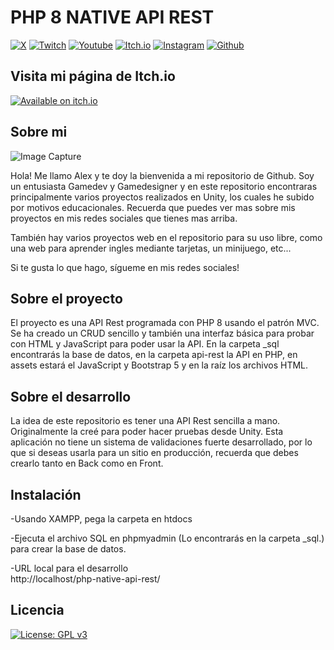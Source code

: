 # PHP 8 NATIVE API REST

[![X](https://img.shields.io/badge/Follow%20%40crearvideojuego-000000?style=for-the-badge&logo=x&logoColor=white)](https://www.x.com/crearvideojuego)
[![Twitch](https://img.shields.io/badge/Twitch-9146FF?style=for-the-badge&logo=twitch&logoColor=white)](https://www.twitch.com/crearvideojuegos)
[![Youtube](https://img.shields.io/badge/YouTube-FF0000?style=for-the-badge&logo=youtube&logoColor=white)](https://www.youtube.com/channel/UCRFsluuJre6OWpiT1hFJmjA?sub_confirmation=1)
[![Itch.io](https://img.shields.io/badge/Itch.io-FA5C5C?style=for-the-badge&logo=itchdotio&logoColor=white)](https://crearvideojuegos.itch.io/)
[![Instagram](https://img.shields.io/badge/Instagram-E4405F?style=for-the-badge&logo=instagram&logoColor=white)](https://www.instagram.com/crearvideojuego)
[![Github](https://img.shields.io/badge/GitHub-100000?style=for-the-badge&logo=github&logoColor=white)](https://github.com/Crearvideojuegos)

## Visita mi página de Itch.io

[![Available on itch.io](http://jessemillar.github.io/available-on-itchio-badge/badge-color.png)](https://crearvideojuegos.itch.io)

## Sobre mi

![Image Capture](https://iwritegame.com/github/img/mylogo.png)

Hola! Me llamo Alex y te doy la bienvenida a mi repositorio de Github. Soy un entusiasta Gamedev y Gamedesigner y en este repositorio encontraras principalmente varios proyectos realizados en Unity, los cuales he subido por motivos educacionales. Recuerda que puedes ver mas sobre mis proyectos en mis redes sociales que tienes mas arriba.

También hay varios proyectos web en el repositorio para su uso libre, como una web para aprender ingles mediante tarjetas, un minijuego, etc...

Si te gusta lo que hago, sígueme en mis redes sociales!

## Sobre el proyecto

El proyecto es una API Rest programada con PHP 8 usando el patrón MVC. Se ha creado un CRUD sencillo y también una interfaz básica para probar con HTML y JavaScript para poder usar la API. En la carpeta _sql encontrarás la base de datos, en la carpeta api-rest la API en PHP, en assets estará el JavaScript y Bootstrap 5 y en la raíz los archivos HTML.

## Sobre el desarrollo

La idea de este repositorio es tener una API Rest sencilla a mano. Originalmente la creé para poder hacer pruebas desde Unity. Esta aplicación no tiene un sistema de validaciones fuerte desarrollado, por lo que si deseas usarla para un sitio en producción, recuerda que debes crearlo tanto en Back como en Front.

## Instalación

-Usando XAMPP, pega la carpeta en htdocs

-Ejecuta el archivo SQL en phpmyadmin (Lo encontrarás en la carpeta _sql.) para crear la base de datos. <br />

-URL local para el desarrollo <br />
    http://localhost/php-native-api-rest/ <br />

## Licencia

[![License: GPL v3](https://img.shields.io/badge/License-GPLv3-blue.svg)](https://www.gnu.org/licenses/gpl-3.0)

